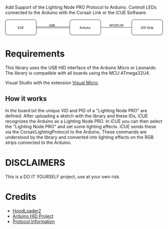 Add Support of the Lighting Node PRO Protocol to Arduino.
Controll LEDs connected to the Arduino with the Corsair Link or the iCUE Software.

![Overview](Overview.png)

# Requirements
This library uses the USB HID interface of the Arduino Micro or Leonardo.
The library is compatible with all boards using the MCU ATmega32U4.

Visual Studio with the extension [Visual Micro](https://marketplace.visualstudio.com/items?itemName=VisualMicro.ArduinoIDEforVisualStudio).

## How it works
In the board.txt the unique VID and PID of a "Lighting Node PRO" are defined. After uploading a sketch with the library and these IDs, iCUE recognizes the Arduino as a Lighting Node PRO.
In iCUE you can then select the "Lighting Node PRO" and set some lighting effects.
iCUE sends these via the CorsairLightingProtocol to the Arduino.
These commands are understood by the library and converted into lighting effects on the RGB strips connected to the Arduino.

# DISCLAIMERS
This is a DO IT YOURSELF project, use at your own risk.

# Credits
- [HoodLoader2](https://github.com/NicoHood/HoodLoader2)
- [Arduino HID Project](https://github.com/NicoHood/HID)
- [Protocol Information](https://github.com/audiohacked/OpenCorsairLink/issues/70)
